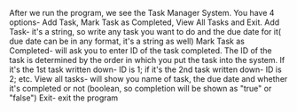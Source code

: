 After we run the program, we see the Task Manager System. You have 4 options- Add Task, Mark Task as Completed, View All Tasks and Exit. 
Add Task- it's a string, so write any task you want to do and the due date for it( due date can be in any format, it's a string as well)
Mark Task as Completed- will ask you to enter ID of the task completed. The ID of the task is determined by the order in which you put the task into the system. If it's the 1st task written down- ID is 1; if it's the 2nd task written down- ID is 2; etc.
View all tasks- will show you name of task, the due date and whether it's completed or not (boolean, so completion will be shown as "true" or "false")
Exit- exit the program
